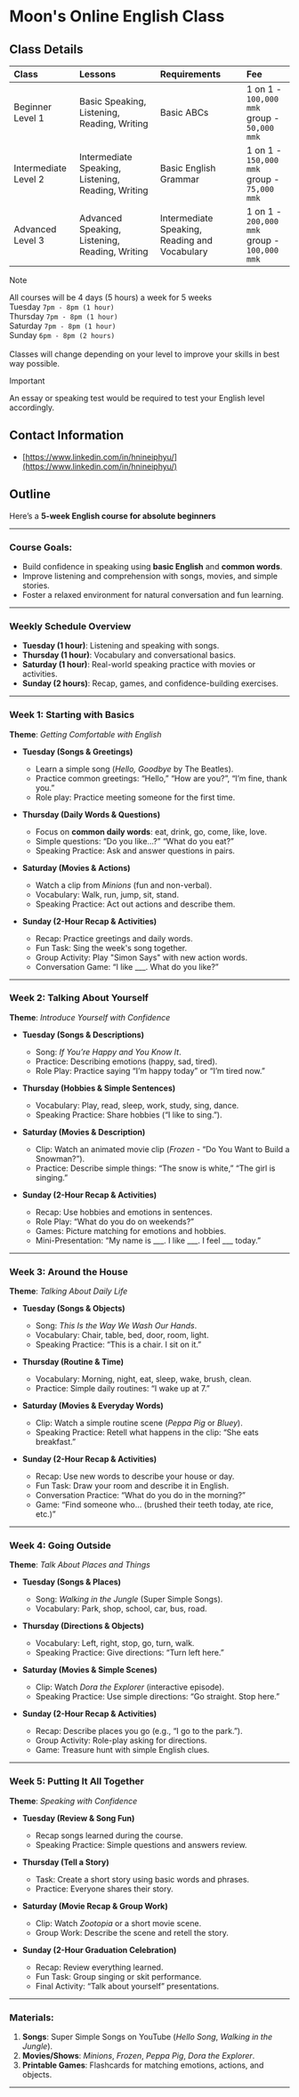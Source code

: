 # Moon's Online English Class

## Class Details
|**Class**|**Lessons**|**Requirements**|**Fee**|
|:---|:---|:---|:---|
| Beginner Level 1 | Basic Speaking, Listening, Reading, Writing | Basic ABCs | 1 on 1 - `100,000 mmk` <br> group - `50,000 mmk` |
| Intermediate Level 2 | Intermediate Speaking, Listening, Reading, Writing | Basic English Grammar | 1 on 1 - `150,000 mmk` <br> group - `75,000 mmk` |
| Advanced Level 3 | Advanced Speaking, Listening, Reading, Writing | Intermediate Speaking, Reading and Vocabulary | 1 on 1 - `200,000 mmk` <br> group - `100,000 mmk` |

> [!Note]
> All courses will be 4 days (5 hours) a week for 5 weeks <br>
> Tuesday `7pm - 8pm (1 hour)` <br>
> Thursday  `7pm - 8pm (1 hour)` <br>
> Saturday  `7pm - 8pm (1 hour)` <br>
> Sunday  `6pm - 8pm (2 hours)` <br> <br>
> Classes will change depending on your level to improve your skills in best way possible.

> [!IMPORTANT]
> An essay or speaking test would be required to test your English level accordingly.

## Contact Information
- [https://www.linkedin.com/in/hnineiphyu/](https://www.linkedin.com/in/hnineiphyu/)


## Outline
Here’s a **5-week English course for absolute beginners**

---

### **Course Goals**:
- Build confidence in speaking using **basic English** and **common words**.  
- Improve listening and comprehension with songs, movies, and simple stories.  
- Foster a relaxed environment for natural conversation and fun learning.  

---

### **Weekly Schedule Overview**  
- **Tuesday (1 hour)**: Listening and speaking with songs.  
- **Thursday (1 hour)**: Vocabulary and conversational basics.  
- **Saturday (1 hour)**: Real-world speaking practice with movies or activities.  
- **Sunday (2 hours)**: Recap, games, and confidence-building exercises.

---

### **Week 1: Starting with Basics**  
**Theme**: *Getting Comfortable with English*  
- **Tuesday (Songs & Greetings)**
  - Learn a simple song (*Hello, Goodbye* by The Beatles).
  - Practice common greetings: “Hello,” “How are you?”, “I’m fine, thank you.”
  - Role play: Practice meeting someone for the first time.

- **Thursday (Daily Words & Questions)**  
  - Focus on **common daily words**: eat, drink, go, come, like, love.  
  - Simple questions: “Do you like…?” “What do you eat?”  
  - Speaking Practice: Ask and answer questions in pairs.  

- **Saturday (Movies & Actions)**  
  - Watch a clip from *Minions* (fun and non-verbal).  
  - Vocabulary: Walk, run, jump, sit, stand.  
  - Speaking Practice: Act out actions and describe them.  

- **Sunday (2-Hour Recap & Activities)**  
  - Recap: Practice greetings and daily words.  
  - Fun Task: Sing the week's song together.  
  - Group Activity: Play "Simon Says" with new action words.  
  - Conversation Game: “I like ___. What do you like?”  

---

### **Week 2: Talking About Yourself**  
**Theme**: *Introduce Yourself with Confidence*  
- **Tuesday (Songs & Descriptions)**  
  - Song: *If You’re Happy and You Know It*.  
  - Practice: Describing emotions (happy, sad, tired).  
  - Role Play: Practice saying “I’m happy today” or “I’m tired now.”  

- **Thursday (Hobbies & Simple Sentences)**  
  - Vocabulary: Play, read, sleep, work, study, sing, dance.  
  - Speaking Practice: Share hobbies (“I like to sing.”).  

- **Saturday (Movies & Description)**  
  - Clip: Watch an animated movie clip (*Frozen* - “Do You Want to Build a Snowman?”).  
  - Practice: Describe simple things: “The snow is white,” “The girl is singing.”  

- **Sunday (2-Hour Recap & Activities)**  
  - Recap: Use hobbies and emotions in sentences.  
  - Role Play: “What do you do on weekends?”  
  - Games: Picture matching for emotions and hobbies.  
  - Mini-Presentation: “My name is ___. I like ___. I feel ___ today.”  

---

### **Week 3: Around the House**  
**Theme**: *Talking About Daily Life*  
- **Tuesday (Songs & Objects)**  
  - Song: *This Is the Way We Wash Our Hands*.  
  - Vocabulary: Chair, table, bed, door, room, light.  
  - Speaking Practice: “This is a chair. I sit on it.”  

- **Thursday (Routine & Time)**  
  - Vocabulary: Morning, night, eat, sleep, wake, brush, clean.  
  - Practice: Simple daily routines: “I wake up at 7.”  

- **Saturday (Movies & Everyday Words)**  
  - Clip: Watch a simple routine scene (*Peppa Pig* or *Bluey*).  
  - Speaking Practice: Retell what happens in the clip: “She eats breakfast.”  

- **Sunday (2-Hour Recap & Activities)**  
  - Recap: Use new words to describe your house or day.  
  - Fun Task: Draw your room and describe it in English.  
  - Conversation Practice: “What do you do in the morning?”  
  - Game: “Find someone who… (brushed their teeth today, ate rice, etc.)”  

---

### **Week 4: Going Outside**  
**Theme**: *Talk About Places and Things*  
- **Tuesday (Songs & Places)**  
  - Song: *Walking in the Jungle* (Super Simple Songs).  
  - Vocabulary: Park, shop, school, car, bus, road.  

- **Thursday (Directions & Objects)**  
  - Vocabulary: Left, right, stop, go, turn, walk.  
  - Speaking Practice: Give directions: “Turn left here.”  

- **Saturday (Movies & Simple Scenes)**  
  - Clip: Watch *Dora the Explorer* (interactive episode).  
  - Speaking Practice: Use simple directions: “Go straight. Stop here.”  

- **Sunday (2-Hour Recap & Activities)**  
  - Recap: Describe places you go (e.g., “I go to the park.”).  
  - Group Activity: Role-play asking for directions.  
  - Game: Treasure hunt with simple English clues.  

---

### **Week 5: Putting It All Together**  
**Theme**: *Speaking with Confidence*  
- **Tuesday (Review & Song Fun)**  
  - Recap songs learned during the course.  
  - Speaking Practice: Simple questions and answers review.  

- **Thursday (Tell a Story)**  
  - Task: Create a short story using basic words and phrases.  
  - Practice: Everyone shares their story.  

- **Saturday (Movie Recap & Group Work)**  
  - Clip: Watch *Zootopia* or a short movie scene.  
  - Group Work: Describe the scene and retell the story.  

- **Sunday (2-Hour Graduation Celebration)**  
  - Recap: Review everything learned.  
  - Fun Task: Group singing or skit performance.  
  - Final Activity: “Talk about yourself” presentations.  

---

### **Materials**:  
1. **Songs**: Super Simple Songs on YouTube (*Hello Song*, *Walking in the Jungle*).  
2. **Movies/Shows**: *Minions*, *Frozen*, *Peppa Pig*, *Dora the Explorer*.  
3. **Printable Games**: Flashcards for matching emotions, actions, and objects.  

---
